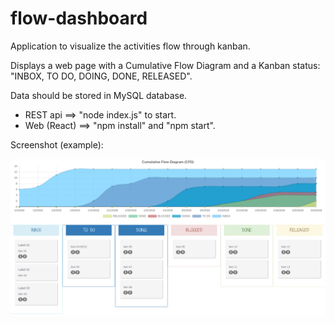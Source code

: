 # flow-dashboard

Application to visualize the activities flow through kanban.

Displays a web page with a Cumulative Flow Diagram and a Kanban status: "INBOX, TO DO, DOING, DONE, RELEASED".

Data should be stored in MySQL database.

- REST api ==> "node index.js" to start.
- Web (React) ==> "npm install" and "npm start".

Screenshot (example):

<img src="screenshot.png" alt="screenshot" />
